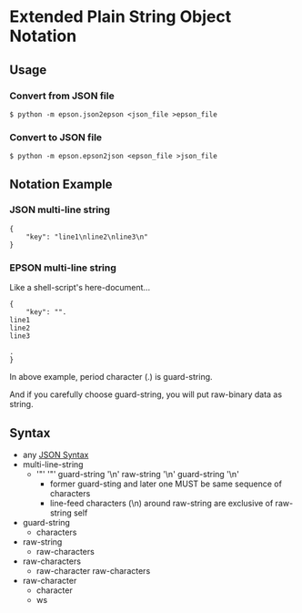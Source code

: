 # Extended Plain String Object Notation

## Usage

### Convert from JSON file

```
$ python -m epson.json2epson <json_file >epson_file
```

### Convert to JSON file

```
$ python -m epson.epson2json <epson_file >json_file
```

## Notation Example

### JSON multi-line string

```
{
    "key": "line1\nline2\nline3\n"
}
```

### EPSON multi-line string

Like a shell-script's here-document...

```
{
    "key": "".
line1
line2
line3

.
}
```

In above example, period character (.) is guard-string.

And if you carefully choose guard-string, you will put raw-binary data as string.

## Syntax

* any [JSON Syntax](https://www.json.org/)
* multi-line-string
    * '"' '"' guard-string '\n' raw-string '\n' guard-string '\n'
        * former guard-sting and later one MUST be same sequence of characters
        * line-feed characters (\n) around raw-string are exclusive of raw-string self
* guard-string
    * characters
* raw-string
    * raw-characters
* raw-characters
    * raw-character raw-characters
* raw-character
    * character
    * ws
